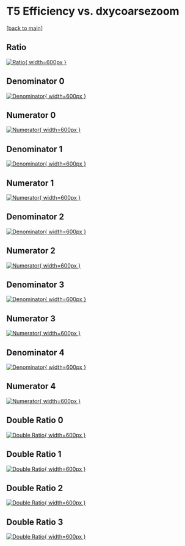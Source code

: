 # T5 Efficiency vs. dxycoarsezoom

[[back to main](./)]



## Ratio

[![Ratio](../mtv/var/T5_base_0_-1_eff_dxycoarsezoom.png){ width=600px }](../mtv/var/T5_base_0_-1_eff_dxycoarsezoom.pdf)

## Denominator 0

[![Denominator](../mtv/den/T5_base_0_-1_eff_dxycoarsezoom_den0.png){ width=600px }](../mtv/den/T5_base_0_-1_eff_dxycoarsezoom_den0.pdf)

## Numerator 0

[![Numerator](../mtv/num/T5_base_0_-1_eff_dxycoarsezoom_num0.png){ width=600px }](../mtv/num/T5_base_0_-1_eff_dxycoarsezoom_num0.pdf)

## Denominator 1

[![Denominator](../mtv/den/T5_base_0_-1_eff_dxycoarsezoom_den1.png){ width=600px }](../mtv/den/T5_base_0_-1_eff_dxycoarsezoom_den1.pdf)

## Numerator 1

[![Numerator](../mtv/num/T5_base_0_-1_eff_dxycoarsezoom_num1.png){ width=600px }](../mtv/num/T5_base_0_-1_eff_dxycoarsezoom_num1.pdf)

## Denominator 2

[![Denominator](../mtv/den/T5_base_0_-1_eff_dxycoarsezoom_den2.png){ width=600px }](../mtv/den/T5_base_0_-1_eff_dxycoarsezoom_den2.pdf)

## Numerator 2

[![Numerator](../mtv/num/T5_base_0_-1_eff_dxycoarsezoom_num2.png){ width=600px }](../mtv/num/T5_base_0_-1_eff_dxycoarsezoom_num2.pdf)

## Denominator 3

[![Denominator](../mtv/den/T5_base_0_-1_eff_dxycoarsezoom_den3.png){ width=600px }](../mtv/den/T5_base_0_-1_eff_dxycoarsezoom_den3.pdf)

## Numerator 3

[![Numerator](../mtv/num/T5_base_0_-1_eff_dxycoarsezoom_num3.png){ width=600px }](../mtv/num/T5_base_0_-1_eff_dxycoarsezoom_num3.pdf)

## Denominator 4

[![Denominator](../mtv/den/T5_base_0_-1_eff_dxycoarsezoom_den4.png){ width=600px }](../mtv/den/T5_base_0_-1_eff_dxycoarsezoom_den4.pdf)

## Numerator 4

[![Numerator](../mtv/num/T5_base_0_-1_eff_dxycoarsezoom_num4.png){ width=600px }](../mtv/num/T5_base_0_-1_eff_dxycoarsezoom_num4.pdf)

## Double Ratio 0

[![Double Ratio](../mtv/ratio/T5_base_0_-1_eff_dxycoarsezoom_ratio0.png){ width=600px }](../mtv/ratio/T5_base_0_-1_eff_dxycoarsezoom_ratio0.pdf)

## Double Ratio 1

[![Double Ratio](../mtv/ratio/T5_base_0_-1_eff_dxycoarsezoom_ratio1.png){ width=600px }](../mtv/ratio/T5_base_0_-1_eff_dxycoarsezoom_ratio1.pdf)

## Double Ratio 2

[![Double Ratio](../mtv/ratio/T5_base_0_-1_eff_dxycoarsezoom_ratio2.png){ width=600px }](../mtv/ratio/T5_base_0_-1_eff_dxycoarsezoom_ratio2.pdf)

## Double Ratio 3

[![Double Ratio](../mtv/ratio/T5_base_0_-1_eff_dxycoarsezoom_ratio3.png){ width=600px }](../mtv/ratio/T5_base_0_-1_eff_dxycoarsezoom_ratio3.pdf)

